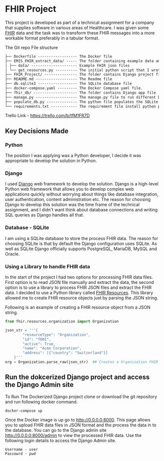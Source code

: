 # FHIR Project

This project is developed as part of a technical assignment for a company that supplies software in various areas of
Healthcare. I was given some [FHIR](https://www.hl7.org/fhir/overview.html) data and the task was to transform these
FHIR messages into a more workable format preferably in a tabular format.

The Git repo File structure

```markdown
├── Dockerfile ------------------ The Docker file
├── EMIS_FHIR_extract_data/ ----- The folder containing example data and the python file to read the FHIR files
│ ├── data/ --------------------- Example FHIR json files
│ └── get_resources.py ---------- The initial python script that I wrote to understand FHIR data
├── FHIR_Project/ --------------- The folder contains Django project files.
├── README.md ------------------- The Readme file
├── db.sqlite3 ------------------ The SQLite database file
├── docker-compose.yaml --------- The Docker Compose yaml file.
├── fhir_db/ -------------------- The folder contains Django app file
├── manage.py ------------------- The manage.py file to run different Django commands
├── populate_db.py -------------- The python file populates the SQLite database with example FHIR json files in the 'EMIS_FHIR_extract_data/data/' folder
└── requirements.txt ------------ The requirement file install python packages 
```

Trello Link - https://trello.com/b/tfM1FR7D

## Key Decisions Made

### Python

The position I was applying was a Python developer, I decide it was appropriate to develop the solution in Python.

### Django

I used [Django](https://www.djangoproject.com/) web framework to develop the solution. Django is a high-level Python web
framework that allows you to develop complex web applications quickly without worrying about things like database
integration, user authentication, content administration etc. The reason for choosing Django to develop this solution
was the time frame of the technical assignment, and I didn't want think about database connections and writing SQL
queries as Django handles all that.

### Database - SQLite

I am using a SQLite database to store the process FHIR data. The reason for choosing SQLite is that by default the
Django configuration uses SQLite. As well as SQLite Django officially supports PostgreSQL, MariaDB, MySQL and Oracle.

### Using a Library to handle FHIR data

In the start of the project I had two options for processing FHIR data files. First option is to read JSON file manually
and extract the data, the second option is to use a library to process FHIR JSON files and extract the FHIR data. I
decided to use a Python library called [FHIR Resources](https://pypi.org/project/fhir.resources/). This library allowed
me to create FHIR resource objects just by parsing the JSON string.

Following is an example of creating a FHIR resource object from a JSON string.

```python
from fhir.resources.organization import Organization

json_str = '''{
        "resourceType": "Organization",
        "id": "f001",
        "active": True,
        "name": "Acme Corporation",
        "address": [{"country": "Switzerland"}]     
    }'''
org = Organization.parse_raw(json_str)  ## Creates a Organization FHIR resource object.
```

## Run the dokcerized Django project and access the Django Admin site

To Run The Dockerized Django project clone or download the git repository and run following docker command.

    docker-compose up

Once the Docker image is up go to <a href="http://0.0.0.0:8000/" target="_blank">http://0.0.0.0:8000</a>. This page
allows you to upload FHIR data files in JSON format and the process the data in to the database. You can go to the
Django admin site <a href="http://0.0.0.0:8000/admin" target="_blank">http://0.0.0.0:8000/admin </a> to view the
processed FHIR data. Use the following login details to access the Django Admin site.

    Username - user
    Passowrd - pwd
